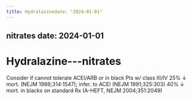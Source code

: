 ```yaml
---
title: Hydralazinedate: "2024-01-01"
---
```

nitrates
date: 2024-01-01
---
# Hydralazine---nitrates
Consider if cannot tolerate ACEI/ARB or in black Pts w/ class III/IV
25% ↓ mort. (NEJM 1986;314:1547); infer. to ACEI (NEJM 1991;325:303)
40% ↓ mort. in blacks on standard Rx (A-HEFT, NEJM 2004;351:2049)
